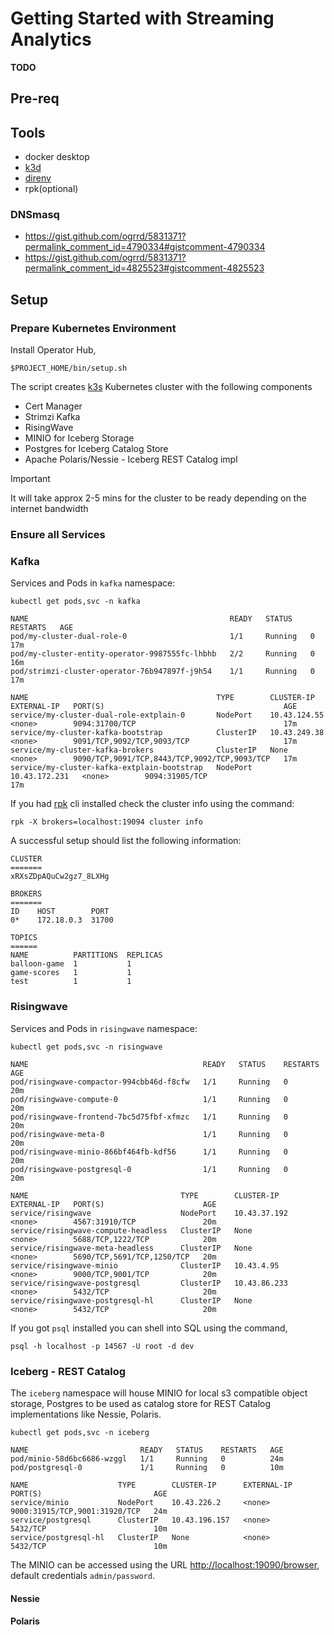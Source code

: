# Getting Started with Streaming Analytics

**TODO**

## Pre-req

## Tools

- docker desktop
- [k3d](https://k3d.io)
- [direnv](https://direnv.net)
- rpk(optional)

### DNSmasq

- https://gist.github.com/ogrrd/5831371?permalink_comment_id=4790334#gistcomment-4790334
- https://gist.github.com/ogrrd/5831371?permalink_comment_id=4825523#gistcomment-4825523

## Setup

### Prepare Kubernetes Environment

Install Operator Hub,

```shell
$PROJECT_HOME/bin/setup.sh
```

The script creates [k3s](https://k3s.io) Kubernetes cluster with the following components

- Cert Manager
- Strimzi Kafka
- RisingWave
- MINIO for Iceberg Storage
- Postgres for Iceberg Catalog Store
- Apache Polaris/Nessie - Iceberg REST Catalog impl

> [!IMPORTANT]
> It will take approx 2-5 mins for the cluster to be ready depending on the internet bandwidth

### Ensure all Services

### Kafka

Services and Pods in `kafka` namespace:

```shell
kubectl get pods,svc -n kafka
```

```text
NAME                                             READY   STATUS    RESTARTS   AGE
pod/my-cluster-dual-role-0                       1/1     Running   0          17m
pod/my-cluster-entity-operator-9987555fc-lhbhb   2/2     Running   0          16m
pod/strimzi-cluster-operator-76b947897f-j9h54    1/1     Running   0          17m

NAME                                          TYPE        CLUSTER-IP      EXTERNAL-IP   PORT(S)                                        AGE
service/my-cluster-dual-role-extplain-0       NodePort    10.43.124.55    <none>        9094:31700/TCP                                 17m
service/my-cluster-kafka-bootstrap            ClusterIP   10.43.249.38    <none>        9091/TCP,9092/TCP,9093/TCP                     17m
service/my-cluster-kafka-brokers              ClusterIP   None            <none>        9090/TCP,9091/TCP,8443/TCP,9092/TCP,9093/TCP   17m
service/my-cluster-kafka-extplain-bootstrap   NodePort    10.43.172.231   <none>        9094:31905/TCP                                 17m
```

If you had [rpk](https://docs.redpanda.com/current/get-started/rpk/) cli installed check the cluster info using the command:

```
rpk -X brokers=localhost:19094 cluster info
```

A successful setup should list the following information:

```text
CLUSTER
=======
xRXsZDpAQuCw2gz7_8LXHg

BROKERS
=======
ID    HOST        PORT
0*    172.18.0.3  31700

TOPICS
======
NAME          PARTITIONS  REPLICAS
balloon-game  1           1
game-scores   1           1
test          1           1
```

### Risingwave

Services and Pods in `risingwave` namespace:

```shell
kubectl get pods,svc -n risingwave
```

```shell
NAME                                       READY   STATUS    RESTARTS   AGE
pod/risingwave-compactor-994cbb46d-f8cfw   1/1     Running   0          20m
pod/risingwave-compute-0                   1/1     Running   0          20m
pod/risingwave-frontend-7bc5d75fbf-xfmzc   1/1     Running   0          20m
pod/risingwave-meta-0                      1/1     Running   0          20m
pod/risingwave-minio-866bf464fb-kdf56      1/1     Running   0          20m
pod/risingwave-postgresql-0                1/1     Running   0          20m

NAME                                  TYPE        CLUSTER-IP     EXTERNAL-IP   PORT(S)                      AGE
service/risingwave                    NodePort    10.43.37.192   <none>        4567:31910/TCP               20m
service/risingwave-compute-headless   ClusterIP   None           <none>        5688/TCP,1222/TCP            20m
service/risingwave-meta-headless      ClusterIP   None           <none>        5690/TCP,5691/TCP,1250/TCP   20m
service/risingwave-minio              ClusterIP   10.43.4.95     <none>        9000/TCP,9001/TCP            20m
service/risingwave-postgresql         ClusterIP   10.43.86.233   <none>        5432/TCP                     20m
service/risingwave-postgresql-hl      ClusterIP   None           <none>        5432/TCP                     20m
```

If you got `psql` installed you can shell into SQL using the command,

```shell
psql -h localhost -p 14567 -U root -d dev
```

### Iceberg - REST Catalog

The `iceberg` namespace will house MINIO for local s3 compatible object storage, Postgres to be used as catalog store for REST Catalog implementations like Nessie, Polaris.

```shell
kubectl get pods,svc -n iceberg
```

```text
NAME                         READY   STATUS    RESTARTS   AGE
pod/minio-58d6bc6686-wzggl   1/1     Running   0          24m
pod/postgresql-0             1/1     Running   0          10m

NAME                    TYPE        CLUSTER-IP      EXTERNAL-IP   PORT(S)                         AGE
service/minio           NodePort    10.43.226.2     <none>        9000:31915/TCP,9001:31920/TCP   24m
service/postgresql      ClusterIP   10.43.196.157   <none>        5432/TCP                        10m
service/postgresql-hl   ClusterIP   None            <none>        5432/TCP                        10m
```

The MINIO can be accessed using the URL <http://localhost:19090/browser>, default credentials `admin/password`.

#### Nessie

#### Polaris
